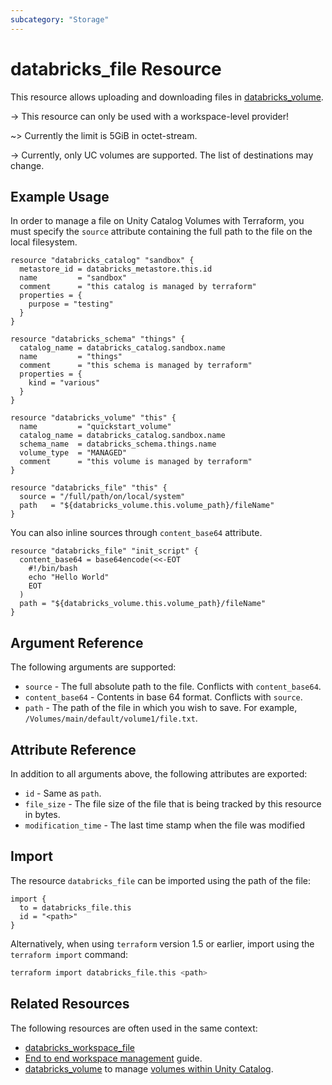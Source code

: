 ```yaml
---
subcategory: "Storage"
---
```

# databricks_file Resource

This resource allows uploading and downloading files in [databricks_volume](volume.md).

-> This resource can only be used with a workspace-level provider!

~> Currently the limit is 5GiB in octet-stream.

-> Currently, only UC volumes are supported. The list of destinations may change.

## Example Usage

In order to manage a file on Unity Catalog Volumes with Terraform, you must specify the `source` attribute containing the full path to the file on the local filesystem.

```hcl
resource "databricks_catalog" "sandbox" {
  metastore_id = databricks_metastore.this.id
  name         = "sandbox"
  comment      = "this catalog is managed by terraform"
  properties = {
    purpose = "testing"
  }
}

resource "databricks_schema" "things" {
  catalog_name = databricks_catalog.sandbox.name
  name         = "things"
  comment      = "this schema is managed by terraform"
  properties = {
    kind = "various"
  }
}

resource "databricks_volume" "this" {
  name         = "quickstart_volume"
  catalog_name = databricks_catalog.sandbox.name
  schema_name  = databricks_schema.things.name
  volume_type  = "MANAGED"
  comment      = "this volume is managed by terraform"
}

resource "databricks_file" "this" {
  source = "/full/path/on/local/system"
  path   = "${databricks_volume.this.volume_path}/fileName"
}
```

You can also inline sources through `content_base64`  attribute.

```hcl
resource "databricks_file" "init_script" {
  content_base64 = base64encode(<<-EOT
    #!/bin/bash
    echo "Hello World"
    EOT
  )
  path = "${databricks_volume.this.volume_path}/fileName"
}
```

## Argument Reference

The following arguments are supported:

* `source` - The full absolute path to the file. Conflicts with `content_base64`.
* `content_base64` - Contents in base 64 format. Conflicts with `source`.
* `path` - The path of the file in which you wish to save. For example, `/Volumes/main/default/volume1/file.txt`.

## Attribute Reference

In addition to all arguments above, the following attributes are exported:

* `id` - Same as `path`.
* `file_size` - The file size of the file that is being tracked by this resource in bytes.
* `modification_time` - The last time stamp when the file was modified

## Import

The resource `databricks_file` can be imported using the path of the file:

```hcl
import {
  to = databricks_file.this
  id = "<path>"
}
```

Alternatively, when using `terraform` version 1.5 or earlier, import using the `terraform import` command:

```bash
terraform import databricks_file.this <path>
```

## Related Resources

The following resources are often used in the same context:

* [databricks_workspace_file](./workspace_file.md)
* [End to end workspace management](../guides/workspace-management.md) guide.
* [databricks_volume](../resources/volume.md) to manage [volumes within Unity Catalog](https://docs.databricks.com/en/connect/unity-catalog/volumes.html).
